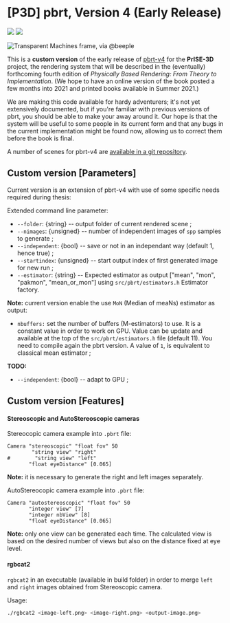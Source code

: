 [P3D] pbrt, Version 4 (Early Release)
=====================================

[<img src="https://github.com/mmp/pbrt-v4/workflows/cpu-build-and-test/badge.svg">](https://github.com/mmp/pbrt-v4/actions?query=workflow%3Acpu-build-and-test)
[<img src="https://github.com/mmp/pbrt-v4/workflows/gpu-build-only/badge.svg">](https://github.com/mmp/pbrt-v4/actions?query=workflow%3Agpu-build-only)

![Transparent Machines frame, via @beeple](images/teaser-transparent-machines.png)

This is a **custom version** of the early release of [pbrt-v4](https://github.com/mmp/pbrt-v4) for the **PrISE-3D** project, the rendering system that will be
described in the (eventually) forthcoming fourth edition of *Physically
Based Rendering: From Theory to Implementation*.  (We hope to have an
online version of the book posted a few months into 2021 and printed books available
in Summer 2021.)

We are making this code available for hardy adventurers; it's not yet
extensively documented, but if you're familiar with previous versions of
pbrt, you should be able to make your away around it.  Our hope is that the
system will be useful to some people in its current form and that any bugs
in the current implementation might be found now, allowing us to correct
them before the book is final.

A number of scenes for pbrt-v4 are [available in a git
repository](https://github.com/mmp/pbrt-v4-scenes).

Custom version [Parameters]
---------------------------

Current version is an extension of pbrt-v4 with use of some specific needs required during thesis:

Extended command line parameter:

- `--folder`: {string} -- output folder of current rendered scene ;
- `--nimages`: {unsigned} -- number of independent images of `spp` samples to generate ;
- `--independent`: {bool} -- save or not in an independant way (default 1, hence true) ;
- `--startindex`: {unsigned} -- start output index of first generated image for new run ;
- `--estimator`: {string} -- Expected estimator as output ["mean", "mon", "pakmon", "mean_or_mon"] using `src/pbrt/estimators.h` Estimator factory.

**Note:** current version enable the use `MoN` (Median of meaNs) estimator as output:
- `nbuffers:` set the number of buffers (M-estimators) to use. It is a constant value in order to work on GPU. Value can be update and available at the top of the `src/pbrt/estimators.h` file (default 11). You need to compile again the pbrt version. A value of `1`, is equivalent to classical mean estimator ;
  
__TODO:__
- `--independent`: {bool} -- adapt to GPU ; 

Custom version [Features]
-------------------------

#### Stereoscopic and AutoStereoscopic cameras

Stereocopic camera example into `.pbrt` file:
```
Camera "stereoscopic" "float fov" 50
        "string view" "right" 
#        "string view" "left" 
       "float eyeDistance" [0.065]  

```

**Note:** it is necessary to generate the right and left images separately.

AutoStereocopic camera example into `.pbrt` file:
```
Camera "autostereoscopic" "float fov" 50
       "integer view" [7]
       "integer nbView" [8]
       "float eyeDistance" [0.065]
```

**Note:** only one view can be generated each time. The calculated view is based on the desired number of views but also on the distance fixed at eye level.

#### rgbcat2

`rgbcat2` in an executable (available in build folder) in order to merge `left` and `right` images obtained from Stereoscopic camera.

Usage:

```bash
./rgbcat2 <image-left.png> <image-right.png> <output-image.png>
```